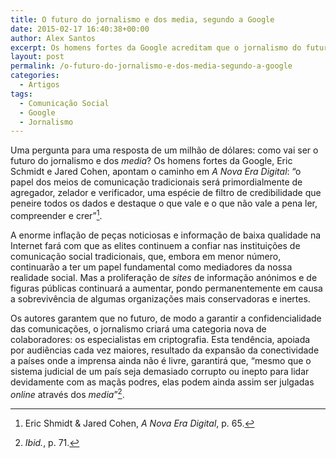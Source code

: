 ```yaml
---
title: O futuro do jornalismo e dos media, segundo a Google
date: 2015-02-17 16:40:38+00:00
author: Alex Santos
excerpt: Os homens fortes da Google acreditam que o jornalismo do futuro criará uma nova categoria de colaboradores
layout: post
permalink: /o-futuro-do-jornalismo-e-dos-media-segundo-a-google
categories:
  - Artigos
tags:
  - Comunicação Social
  - Google
  - Jornalismo
---
```

Uma pergunta para uma resposta de um milhão de dólares: como vai ser o futuro do jornalismo e dos _media_? Os homens fortes da Google, Eric Schmidt e Jared Cohen, apontam o caminho em _A Nova Era Digital_: “o papel dos meios de comunicação tradicionais será primordialmente de agregador, zelador e verificador, uma espécie de filtro de credibilidade que peneire todos os dados e destaque o que vale e o que não vale a pena ler, compreender e crer”[^1].

A enorme inflação de peças noticiosas e informação de baixa qualidade na Internet fará com que as elites continuem a confiar nas instituições de comunicação social tradicionais, que, embora em menor número, continuarão a ter um papel fundamental como mediadores da nossa realidade social. Mas a proliferação de _sites_ de informação anónimos e de figuras públicas continuará a aumentar, pondo permanentemente em causa a sobrevivência de algumas organizações mais conservadoras e inertes.

Os autores garantem que no futuro, de modo a garantir a confidencialidade das comunicações, o jornalismo criará uma categoria nova de colaboradores: os especialistas em criptografia. Esta tendência, apoiada por audiências cada vez maiores, resultado da expansão da conectividade a países onde a imprensa ainda não é livre, garantirá que, “mesmo que o sistema judicial de um país seja demasiado corrupto ou inepto para lidar devidamente com as maçãs podres, elas podem ainda assim ser julgadas _online_ através dos _media_”[^2].

[^1]: Eric Shmidt & Jared Cohen, <em>A Nova Era Digital</em>, p. 65.
[^2]: <em>Ibid.</em>, p. 71.